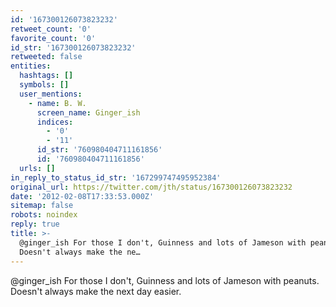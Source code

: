 ```yaml
---
id: '167300126073823232'
retweet_count: '0'
favorite_count: '0'
id_str: '167300126073823232'
retweeted: false
entities:
  hashtags: []
  symbols: []
  user_mentions:
    - name: B. W.
      screen_name: Ginger_ish
      indices:
        - '0'
        - '11'
      id_str: '760980404711161856'
      id: '760980404711161856'
  urls: []
in_reply_to_status_id_str: '167299747495952384'
original_url: https://twitter.com/jth/status/167300126073823232
date: '2012-02-08T17:33:53.000Z'
sitemap: false
robots: noindex
reply: true
title: >-
  @ginger_ish For those I don't, Guinness and lots of Jameson with peanuts.
  Doesn't always make the ne…
---
```


@ginger_ish For those I don't, Guinness and lots of Jameson with peanuts. Doesn't always make the next day easier.